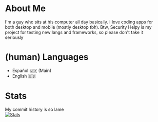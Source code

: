 # About Me
I'm a guy who sits at his computer all day basically. I love coding apps for both desktop and mobile (mostly desktop tbh).
Btw, Security Helpy is my project for testing new langs and frameworks, so please don't take it seriously

# (human) Languages
- Español 🇲🇽 (Main)
- English 🇺🇸

# Stats
My commit history is so lame\
[![Stats](https://github-readme-stats.vercel.app/api?username=triplean)](https://github.com/anuraghazra/github-readme-stats)
